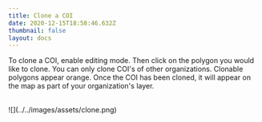 ```yaml
---
title: Clone a COI
date: 2020-12-15T18:58:46.632Z
thumbnail: false
layout: docs
---
```


To clone a COI, enable editing mode. Then click on the polygon you would like to clone. You can only clone COI's of other organizations. Clonable polygons appear orange. Once the COI has been cloned, it will appear on the map as part of your organization's layer.

<br>
![](../../images/assets/clone.png)

